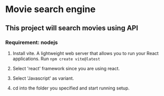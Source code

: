 # Movie search engine

## This project will search movies using API

### Requirement: nodejs

1. Install vite. A lightweight web server that allows you to run your React applications. Run `npm create vite@latest`
2. Select 'react' framework since you are using react.

3. Select 'Javascript' as variant.

4. cd into the folder you specified and start running setup.